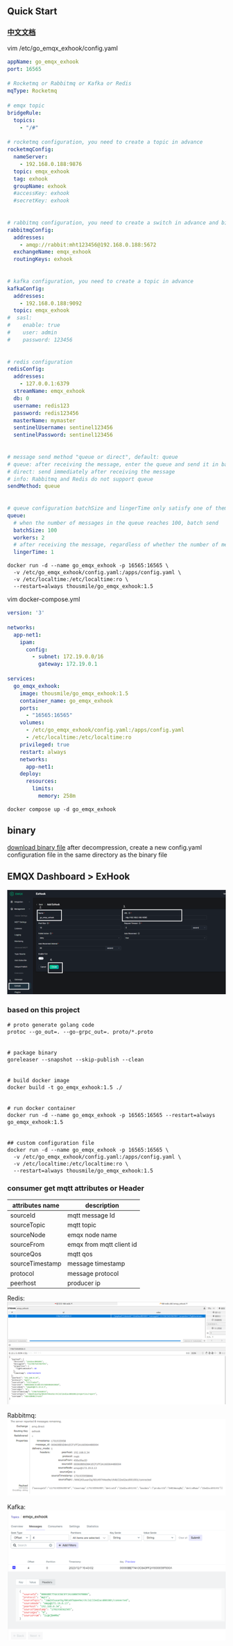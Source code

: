 ## Quick Start

### [中文文档](README.zh-cn.md)

vim /etc/go_emqx_exhook/config.yaml

```yaml
appName: go_emqx_exhook
port: 16565

# Rocketmq or Rabbitmq or Kafka or Redis
mqType: Rocketmq

# emqx topic
bridgeRule:
  topics:
    - "/#"

# rocketmq configuration, you need to create a topic in advance
rocketmqConfig:
  nameServer:
    - 192.168.0.188:9876
  topic: emqx_exhook
  tag: exhook
  groupName: exhook
  #accessKey: exhook
  #secretKey: exhook


# rabbitmq configuration, you need to create a switch in advance and bind a queue
rabbitmqConfig:
  addresses:
    - amqp://rabbit:mht123456@192.168.0.188:5672
  exchangeName: emqx_exhook
  routingKeys: exhook


# kafka configuration, you need to create a topic in advance
kafkaConfig:
  addresses:
    - 192.168.0.188:9092
  topic: emqx_exhook
#  sasl:
#    enable: true
#    user: admin
#    password: 123456


# redis configuration
redisConfig:
  addresses:
    - 127.0.0.1:6379
  streamName: emqx_exhook
  db: 0
  username: redis123
  password: redis123456
  masterName: mymaster
  sentinelUsername: sentinel123456
  sentinelPassword: sentinel123456


# message send method "queue or direct", default: queue
# queue: after receiving the message, enter the queue and send it in batch when the queue conditions are met.
# direct: send immediately after receiving the message
# info: Rabbitmq and Redis do not support queue
sendMethod: queue


# queue configuration batchSize and lingerTime only satisfy one of them
queue:
  # when the number of messages in the queue reaches 100, batch send
  batchSize: 100
  workers: 2
  # after receiving the message, regardless of whether the number of messages in the queue is satisfied, it will be sent within 1 second.
  lingerTime: 1

```

```shell
docker run -d --name go_emqx_exhook -p 16565:16565 \
  -v /etc/go_emqx_exhook/config.yaml:/apps/config.yaml \
  -v /etc/localtime:/etc/localtime:ro \
  --restart=always thousmile/go_emqx_exhook:1.5
```

vim docker-compose.yml

```yaml
version: '3'

networks:
  app-net1:
    ipam:
      config:
        - subnet: 172.19.0.0/16
          gateway: 172.19.0.1

services:
  go_emqx_exhook:
    image: thousmile/go_emqx_exhook:1.5
    container_name: go_emqx_exhook
    ports:
      - "16565:16565"
    volumes:
      - /etc/go_emqx_exhook/config.yaml:/apps/config.yaml
      - /etc/localtime:/etc/localtime:ro
    privileged: true
    restart: always
    networks:
      app-net1:
    deploy:
      resources:
        limits:
          memory: 258m

```

```shell
docker compose up -d go_emqx_exhook
```

## binary

[download binary file](https://github.com/thousmile/go_emqx_exhook/releases)
after decompression, create a new config.yaml configuration file in the same directory as the binary file

## EMQX Dashboard > ExHook

![](./images/20231207180925.png)

### based on this project

```shell
# proto generate golang code
protoc --go_out=. --go-grpc_out=. proto/*.proto


# package binary
goreleaser --snapshot --skip-publish --clean


# build docker image
docker build -t go_emqx_exhook:1.5 ./


# run docker container
docker run -d --name go_emqx_exhook -p 16565:16565 --restart=always go_emqx_exhook:1.5


## custom configuration file
docker run -d --name go_emqx_exhook -p 16565:16565 \
  -v /etc/go_emqx_exhook/config.yaml:/apps/config.yaml \ 
  -v /etc/localtime:/etc/localtime:ro \ 
  --restart=always thousmile/go_emqx_exhook:1.5

```

### consumer get mqtt attributes or Header

| attributes name | description              |
|-----------------|--------------------------|
| sourceId        | mqtt message Id          |
| sourceTopic     | mqtt topic               |
| sourceNode      | emqx node name           |
| sourceFrom      | emqx from mqtt client id |
| sourceQos       | mqtt qos                 |
| sourceTimestamp | message timestamp        |
| protocol        | message protocol         |
| peerhost        | producer ip              |



Redis:
![](./images/20240201103222.png)

Rabbitmq:
![](./images/20231207160607.png)

Kafka:
![](./images/20231207164403.png)

